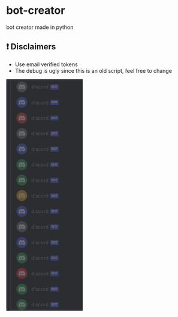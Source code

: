 # bot-creator
bot creator made in python


## ❗ Disclaimers
- Use email verified tokens
- The debug is ugly since this is an old script, feel free to change


![image info](/image_2023-09-23_131305010.png)
